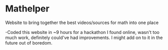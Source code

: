 # Mathelper
Website to bring together the best videos/sources for math into one place






-Coded this website in ~9 hours for a hackathon I found online, wasn't too much work, definitely could've had improvements. I might add on to it in the future out of boredom.